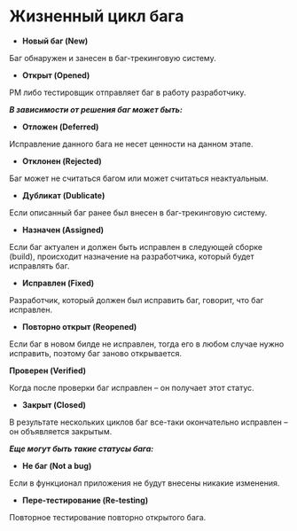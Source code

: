 Жизненный цикл бага
=======

- **Новый баг (New)** 

Баг обнаружен и занесен в баг-трекинговую систему.

- **Открыт (Opened)**

PM либо тестировщик отправляет баг в работу разработчику.

***В зависимости от решения баг может быть:***

- **Отложен (Deferred)**

Исправление данного бага не несет ценности на данном этапе. 

- **Отклонен (Rejected)**

Баг может не считаться багом или может считаться неактуальным.

- **Дубликат (Dublicate)**

Если описанный баг ранее был внесен в баг-трекинговую систему.

- **Назначен (Assigned)**

Если баг актуален и должен быть исправлен в следующей сборке (build), происходит назначение на разработчика, который будет исправлять баг.

- **Исправлен (Fixed)**

Разработчик, который должен был исправить баг, говорит, что баг исправлен. 

- **Повторно открыт (Reopened)**

Если баг в новом билде не исправлен, тогда его в любом случае нужно исправить, поэтому баг заново открывается.

**Проверен (Verified)**

Когда после проверки баг исправлен – он получает этот статус.

- **Закрыт (Closed)**

В результате нескольких циклов баг все-таки окончательно исправлен – он объявляется закрытым. 

***Еще могут быть такие статусы бага:***

- **Не баг (Not a bug)**

Если в функционал приложения не будут внесены никакие изменения.  

- **Пере-тестирование (Re-testing)**

Повторное тестирование повторно открытого бага.

